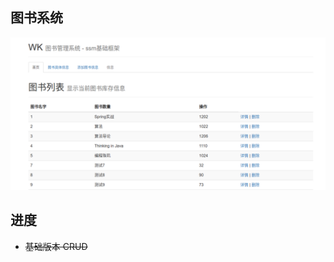## 图书系统

![image](https://raw.githubusercontent.com/KongWiki/cloudImg/master/%E5%9B%BE%E4%B9%A6%E7%AE%A1%E7%90%86%E7%B3%BB%E7%BB%9F-show.png)

## 进度

* ~~基础版本 CRUD~~